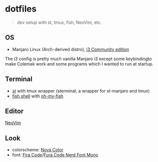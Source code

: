 # dotfiles

> dev setup with st, tmux, fish, NeoVim, etc.

## OS

- Manjaro Linux (Arch-derived distro), [i3 Community edition](https://manjaro.org/download/i3/)

The i3 config is pretty much vanilla Manjaro i3 except some keybindingto make Colemak work and some programs which I wanted to run at startup.

## Terminal

- [st](https://st.suckless.org/) with tmux wrapper (sterminal, a wrapper for st-manjaro and tmux)
- [fish shell](https://fishshell.com/) with [oh-my-fish](https://github.com/oh-my-fish/oh-my-fish)

## Editor

[NeoVim](https://neovim.io/)

## Look

- colorscheme: [Nova Color](https://trevordmiller.com/projects/nova)
- font: [Fira Code](https://github.com/tonsky/FiraCode)/[Fura Code Nerd Font Mono](https://github.com/ryanoasis/nerd-fonts)
